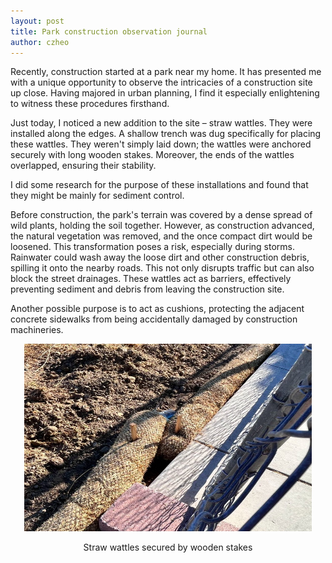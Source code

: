 ```yaml
---
layout: post
title: Park construction observation journal
author: czheo
---
```


Recently, construction started at a park near my home. It has presented me with a unique opportunity to observe the intricacies of a construction site up close. Having majored in urban planning, I find it especially enlightening to witness these procedures firsthand.

Just today, I noticed a new addition to the site – straw wattles. They were installed along the edges. A shallow trench was dug specifically for placing these wattles. They weren't simply laid down; the wattles were anchored securely with long wooden stakes. Moreover, the ends of the wattles overlapped, ensuring their stability.

I did some research for the purpose of these installations and found that they might be mainly for sediment control.

Before construction, the park's terrain was covered by a dense spread of wild plants, holding the soil together. However, as construction advanced, the natural vegetation was removed, and the once compact dirt would be loosened.
This transformation poses a risk, especially during storms. Rainwater could wash away the loose dirt and other construction debris, spilling it onto the nearby roads. This not only disrupts traffic but can also block the street drainages. These wattles act as barriers, effectively preventing sediment and debris from leaving the construction site.

Another possible purpose is to act as cushions, protecting the adjacent concrete sidewalks from being accidentally damaged by construction machineries.

<p align="center">
  <img width="460" height="300" src="/static/img/straw_wattle.jpg">
</p>
<p align="center">Straw wattles secured by wooden stakes</p>
